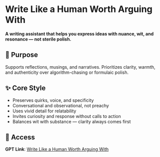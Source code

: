 # Write Like a Human Worth Arguing With

**A writing assistant that helps you express ideas with nuance, wit, and resonance — not sterile polish.**

## 🎯 Purpose
Supports reflections, musings, and narratives. Prioritizes clarity, warmth, and authenticity over algorithm-chasing or formulaic polish.  

## ✨ Core Style
- Preserves quirks, voice, and specificity  
- Conversational and observational, not preachy  
- Uses vivid detail for relatability  
- Invites curiosity and response without calls to action  
- Balances wit with substance — clarity always comes first  

## 🔗 Access
**GPT Link**: [Write Like a Human Worth Arguing With](https://chatgpt.com/g/g-680a94b1d9e081918ed2d2ff3f9c720c-write-like-a-human-worth-arguing-with)  
